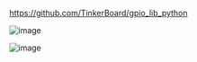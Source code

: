 

https://github.com/TinkerBoard/gpio_lib_python


![image](https://github.com/user-attachments/assets/a041515b-25d0-4534-acc0-058819e19faf)

![image](https://github.com/user-attachments/assets/b851562d-a14b-4580-9a7b-c534a903360e)

